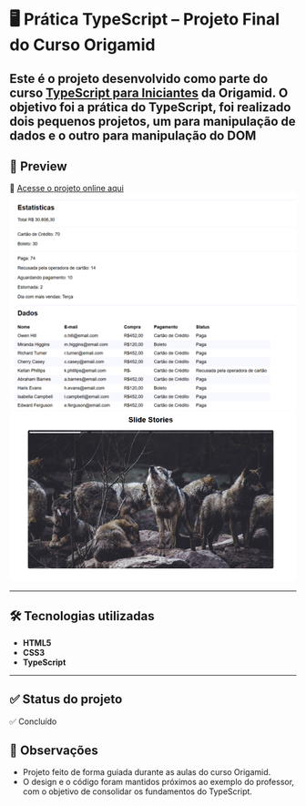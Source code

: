 # 🖥️ Prática TypeScript – Projeto Final do Curso Origamid

Este é o projeto desenvolvido como parte do curso **[TypeScript para Iniciantes](https://www.origamid.com/curso/typescript-para-iniciantes/)** da Origamid.
O objetivo foi a prática do TypeScript, foi realizado dois pequenos projetos, um para manipulação de dados e o outro para manipulação do DOM
---

## 🚀 Preview  
🔗 [Acesse o projeto online aqui]()  
![Preview do site](./dados.png) 
![Preview do site](./dom.png) 

---

## 🛠 Tecnologias utilizadas  
- **HTML5**
- **CSS3**
- **TypeScript**

---

## ✅ Status do projeto  
✅ Concluído

## 📝 Observações 
- Projeto feito de forma guiada durante as aulas do curso Origamid. 
- O design e o código foram mantidos próximos ao exemplo do professor, com o objetivo de consolidar os fundamentos do TypeScript.